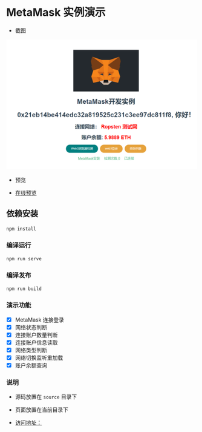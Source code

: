 # MetaMask 实例演示

- 截图

![](./pics/show.png)

- 预览

- [在线预览](https://susuwataricoder.github.io/MetaMask-Login/)


## 依赖安装
```
npm install
```

### 编译运行
```
npm run serve
```

### 编译发布
```
npm run build
```
 

### 演示功能

- [x] MetaMask 连接登录
- [x] 网络状态判断
- [x] 连接账户数量判断
- [x] 连接账户信息读取
- [x] 网络类型判断
- [x] 网络切换监听重加载
- [x] 账户余额查询

### 说明

- 源码放置在 `source` 目录下

- 页面放置在当前目录下

- [访问地址： ](https://susuwataricoder.github.io/MetaMask-Login/)
